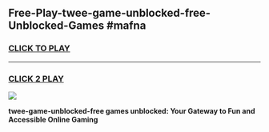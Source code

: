 
## Free-Play-twee-game-unblocked-free-Unblocked-Games #mafna
<h3>
<a href="https://news.freeplayer.one?title=twee-game-unblocked-free&ref=8M">CLICK TO PLAY</a></h3>
<hr>

<h3>
<a href="https://news.freeplayer.one?title=twee-game-unblocked-free&ref=8M">CLICK 2 PLAY</a>
  
</h3>

<a href="https://news.freeplayer.one?title=twee-game-unblocked-free&ref=8M"><img src="https://clearcache.store/games.png"></a>


**twee-game-unblocked-free games unblocked: Your Gateway to Fun and Accessible Online Gaming**

